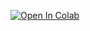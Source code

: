 [![Open In Colab](https://colab.research.google.com/assets/colab-badge.svg)](http://colab.research.google.com/github/anthroteq/PersonalityCharacteristicOverlapAnalysis_usingBERT/blob/main/Personality_Characteristic_Overlap_Analysis_using_BERT.ipynb)
